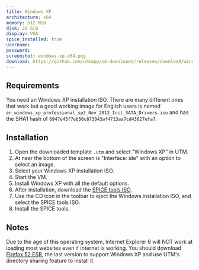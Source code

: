 ```yaml
---
title: Windows XP
architecture: x64
memory: 512 MiB
disk: 20 GiB
display: VGA
spice_installed: true
username:
password:
screenshot: windows-xp-x64.png
download: https://github.com/utmapp/vm-downloads/releases/download/windows-template/windows-xp-x64-utm.zip
---
```


## Requirements
You need an Windows XP installation ISO. There are many different ones that work but a good working image for English users is named `en_windows_xp_professional_sp3_Nov_2013_Incl_SATA_Drivers.iso` and has the SHA1 hash of `6947e45f7eb50c873043af4713aa7cd43027efa7`.

## Installation
1. Open the downloaded template `.utm` and select "Windows XP" in UTM.
2. At near the bottom of the screen is "Interface: ide" with an option to select an image.
3. Select your Windows XP installation ISO.
4. Start the VM.
5. Install Windows XP with all the default options.
6. After installation, download the [SPICE tools ISO][1].
7. Use the CD icon in the toolbar to eject the Windows installation ISO, and select the SPICE tools ISO.
8. Install the SPICE tools.

## Notes
Due to the age of this operating system, Internet Explorer 6 will NOT work at loading most websites even if internet is working. You should download [Firefox 52 ESR][2], the last version to support Windows XP and use UTM's directory sharing feature to install it.


[1]: https://docs.getutm.app/guest-support/windows/#download
[2]: https://ftp.mozilla.org/pub/firefox/releases/52.9.0esr/win32/en-US/Firefox%20Setup%2052.9.0esr.exe
